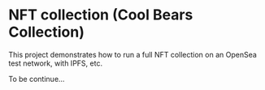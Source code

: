 # NFT collection (Cool Bears Collection)

This project demonstrates how to run a full NFT collection on an OpenSea test network, with IPFS, etc. 

To be continue...
